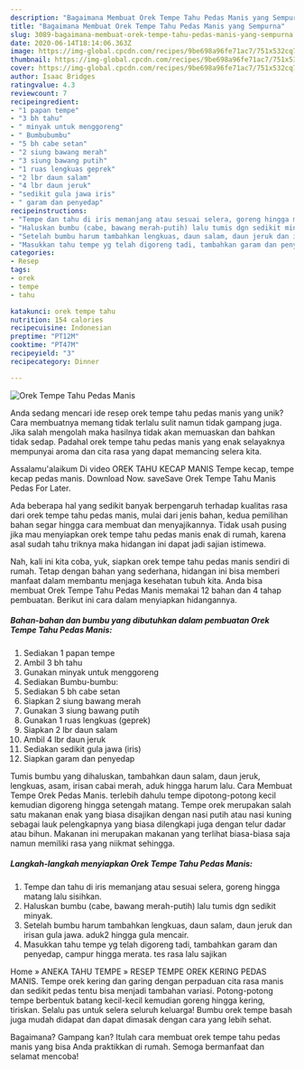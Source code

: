 ```yaml
---
description: "Bagaimana Membuat Orek Tempe Tahu Pedas Manis yang Sempurna"
title: "Bagaimana Membuat Orek Tempe Tahu Pedas Manis yang Sempurna"
slug: 3089-bagaimana-membuat-orek-tempe-tahu-pedas-manis-yang-sempurna
date: 2020-06-14T18:14:06.363Z
image: https://img-global.cpcdn.com/recipes/9be698a96fe71ac7/751x532cq70/orek-tempe-tahu-pedas-manis-foto-resep-utama.jpg
thumbnail: https://img-global.cpcdn.com/recipes/9be698a96fe71ac7/751x532cq70/orek-tempe-tahu-pedas-manis-foto-resep-utama.jpg
cover: https://img-global.cpcdn.com/recipes/9be698a96fe71ac7/751x532cq70/orek-tempe-tahu-pedas-manis-foto-resep-utama.jpg
author: Isaac Bridges
ratingvalue: 4.3
reviewcount: 7
recipeingredient:
- "1 papan tempe"
- "3 bh tahu"
- " minyak untuk menggoreng"
- " Bumbubumbu"
- "5 bh cabe setan"
- "2 siung bawang merah"
- "3 siung bawang putih"
- "1 ruas lengkuas geprek"
- "2 lbr daun salam"
- "4 lbr daun jeruk"
- "sedikit gula jawa iris"
- " garam dan penyedap"
recipeinstructions:
- "Tempe dan tahu di iris memanjang atau sesuai selera, goreng hingga matang lalu sisihkan."
- "Haluskan bumbu (cabe, bawang merah-putih) lalu tumis dgn sedikit minyak."
- "Setelah bumbu harum tambahkan lengkuas, daun salam, daun jeruk dan irisan gula jawa. aduk2 hingga gula mencair."
- "Masukkan tahu tempe yg telah digoreng tadi, tambahkan garam dan penyedap, campur hingga merata. tes rasa lalu sajikan"
categories:
- Resep
tags:
- orek
- tempe
- tahu

katakunci: orek tempe tahu 
nutrition: 154 calories
recipecuisine: Indonesian
preptime: "PT12M"
cooktime: "PT47M"
recipeyield: "3"
recipecategory: Dinner

---
```



![Orek Tempe Tahu Pedas Manis](https://img-global.cpcdn.com/recipes/9be698a96fe71ac7/751x532cq70/orek-tempe-tahu-pedas-manis-foto-resep-utama.jpg)

Anda sedang mencari ide resep orek tempe tahu pedas manis yang unik? Cara membuatnya memang tidak terlalu sulit namun tidak gampang juga. Jika salah mengolah maka hasilnya tidak akan memuaskan dan bahkan tidak sedap. Padahal orek tempe tahu pedas manis yang enak selayaknya mempunyai aroma dan cita rasa yang dapat memancing selera kita.

Assalamu&#39;alaikum Di video OREK TAHU KECAP MANIS Tempe kecap, tempe kecap pedas manis. Download Now. saveSave Orek Tempe Tahu Manis Pedas For Later.

Ada beberapa hal yang sedikit banyak berpengaruh terhadap kualitas rasa dari orek tempe tahu pedas manis, mulai dari jenis bahan, kedua pemilihan bahan segar hingga cara membuat dan menyajikannya. Tidak usah pusing jika mau menyiapkan orek tempe tahu pedas manis enak di rumah, karena asal sudah tahu triknya maka hidangan ini dapat jadi sajian istimewa.


Nah, kali ini kita coba, yuk, siapkan orek tempe tahu pedas manis sendiri di rumah. Tetap dengan bahan yang sederhana, hidangan ini bisa memberi manfaat dalam membantu menjaga kesehatan tubuh kita. Anda bisa membuat Orek Tempe Tahu Pedas Manis memakai 12 bahan dan 4 tahap pembuatan. Berikut ini cara dalam menyiapkan hidangannya.

<!--inarticleads1-->

##### Bahan-bahan dan bumbu yang dibutuhkan dalam pembuatan Orek Tempe Tahu Pedas Manis:

1. Sediakan 1 papan tempe
1. Ambil 3 bh tahu
1. Gunakan  minyak untuk menggoreng
1. Sediakan  Bumbu-bumbu:
1. Sediakan 5 bh cabe setan
1. Siapkan 2 siung bawang merah
1. Gunakan 3 siung bawang putih
1. Gunakan 1 ruas lengkuas (geprek)
1. Siapkan 2 lbr daun salam
1. Ambil 4 lbr daun jeruk
1. Sediakan sedikit gula jawa (iris)
1. Siapkan  garam dan penyedap


Tumis bumbu yang dihaluskan, tambahkan daun salam, daun jeruk, lengkuas, asam, irisan cabai merah, aduk hingga harum lalu. Cara Membuat Tempe Orek Pedas Manis. terlebih dahulu tempe dipotong-potong kecil kemudian digoreng hingga setengah matang. Tempe orek merupakan salah satu makanan enak yang biasa disajikan dengan nasi putih atau nasi kuning sebagai lauk pelengkapnya yang biasa dilengkapi juga dengan telur dadar atau bihun. Makanan ini merupakan makanan yang terlihat biasa-biasa saja namun memiliki rasa yang niikmat sehingga. 

<!--inarticleads2-->

##### Langkah-langkah menyiapkan Orek Tempe Tahu Pedas Manis:

1. Tempe dan tahu di iris memanjang atau sesuai selera, goreng hingga matang lalu sisihkan.
1. Haluskan bumbu (cabe, bawang merah-putih) lalu tumis dgn sedikit minyak.
1. Setelah bumbu harum tambahkan lengkuas, daun salam, daun jeruk dan irisan gula jawa. aduk2 hingga gula mencair.
1. Masukkan tahu tempe yg telah digoreng tadi, tambahkan garam dan penyedap, campur hingga merata. tes rasa lalu sajikan


Home » ANEKA TAHU TEMPE » RESEP TEMPE OREK KERING PEDAS MANIS. Tempe orek kering dan garing dengan perpaduan cita rasa manis dan sedikit pedas tentu bisa menjadi tambahan variasi. Potong-potong tempe berbentuk batang kecil-kecil kemudian goreng hingga kering, tiriskan. Selalu pas untuk selera seluruh keluarga! Bumbu orek tempe basah juga mudah didapat dan dapat dimasak dengan cara yang lebih sehat. 

Bagaimana? Gampang kan? Itulah cara membuat orek tempe tahu pedas manis yang bisa Anda praktikkan di rumah. Semoga bermanfaat dan selamat mencoba!
